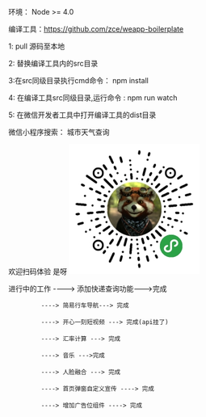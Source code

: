 环境： Node >= 4.0

编译工具：https://github.com/zce/weapp-boilerplate 


1: pull 源码至本地

2: 替换编译工具内的src目录

3:在src同级目录执行cmd命令： npm install 

4: 在编译工具src同级目录,运行命令 : npm run watch 

5: 在微信开发者工具中打开编译工具的dist目录

微信小程序搜索： 城市天气查询

欢迎扫码体验   是呀
![](code.jpg)

进行中的工作 ----> 添加快递查询功能--->完成

             ----> 简易行车导航---> 完成

			 ----> 开心一刻短视频 ---> 完成(api挂了)

             ----> 汇率计算 ---> 完成
			 
			 ----> 音乐 --->完成
			 
			 ----> 人脸融合 ---> 完成
			 
			 ----> 首页弹窗自定义宣传 ----> 完成
			 
			 ----> 增加广告位组件 ----> 完成
